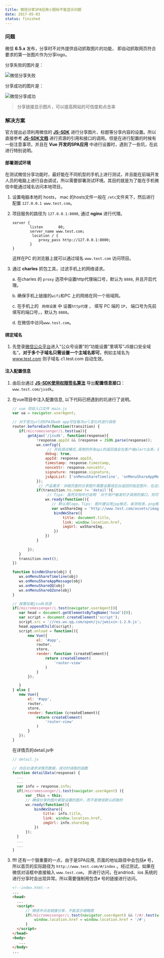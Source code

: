 ```yaml
---
title: 微信分享SPA应用小图标不能显示问题
date: 2017-05-03
status: finished
---
```


### 问题

微信 **6.5.x** 发布，分享时不对外提供自动抓取图片的功能， 即自动抓取网页符合要求的第一张图片作为分享logo。

分享失败的图片是：

![微信分享失败][微信分享失败]

分享成功的图片是：

![微信分享成功][微信分享成功]



> 分享链接显示图片，可以提高网站的可信度和点击率  



### 解决方案

官方提出必须利用微信的 **[JS-SDK][JS-SDK]** 进行分享图片、标题等分享内容的设置。所以直接参考 **[JS-SDK文档][JS-SDK]**  进行资源的引用和接口的调用。但是在进行配置的时候有一些注意事项，并且在  **Vue 开发的SPA应用**  中进行设置时，遇到了一些坑，在此进行特别说明。



#### 部署测试环境

在测试微信分享功能时，最好能在不同机型的手机上进行测试，并且能在前端开发人员的电脑上进行自由调试，所以需要部署测试环境。其目的就是为了能在手机微信中能通过域名访问本地项目。

1. 设置电脑本地的 hosts， mac 的hosts文件一般在 `/etc`文件夹下，然后进行配置 `127.0.0.1 www.test.com`。

2. 项目服务的路径为 `127.0.0.1:8000`, 通过 **nginx** 进行代理。

   ```nginx
   server {
           listen       80;
           server_name www.test.com;
     		location / {
               proxy_pass http://127.0.0.1:8000;
           }
   }
   ```

   这样在PC 的浏览器上就可以通过域名 `www.test.com` 访问项目。

3. 通过 **charles** 抓包工具，过滤手机上的网络请求。

   a. 在charles 的 `proxy` 选项中设置http代理端口号，默认为 `8888`, 并且开启代理。

   b. 确保手机上链接的`wifi`和PC 上的网络在同一个局域网。

   c. 在手机上的 ` 网络设置` 中 设置`http代理` ， 填写 PC 端的 `IP`， 端口号为先前填写的端口号，，默认为 `8888`。

   d. 在微信中访问`www.test.com`。



#### 绑定域名

1. 先登录[微信公众平台](http://mp.weixin.qq.com/)进入“公众号设置”的“功能设置”里填写“JS接口安全域名”。**对于多个子域名只需设置一个主域名即可**，例如主域名为 www.test.com 则子域名 c1.test.com 自动生效。

#### 注入配置信息

1. 由后台通过 **[JS-SDK使用权限签名算法](JS-SDK)** 导出**配置信息接口**： `www.test.com/jssdk`。

2. 在vue项目中注入配置信息, 以下代码已把遇到的坑进行了说明。

    ```javascript
   // vue 项目入口文件 main.js
   var ua = navigator.userAgent;

   // 对于变化url的SPA的web app可在每次url变化时进行调用
   router.beforeEach(function(transition) {
       if(/micromessenger/i.test(ua)){
           getAjax('/jssdk', function(response){
               !response.appId && (response = JSON.parse(response));
               wx.config({
                 	// 开启调试模式,调用的所有api的返回值会在客户端alert出来，若要查看传入的参数，可以在pc端打开，参数信息会通过log打出，仅在pc端时才会打印。
                   debug: true, 
                   appId: response.appId,
                   timestamp: response.timestamp,
                   nonceStr: response.nonceStr,
                   signature: response.signature,
                   jsApiList: ['onMenuShareTimeline', 'onMenuShareAppMessage', 'onMenuShareQQ', 'onMenuShareQZone']
               });
              	// 产品需求：详细页面的分享图片需要设置成后台返回的指定图片，在这里分享详细页面不设置成默认的logo
               if(transition.to.name != 'detail'){
                 	// Tips: 虽然文档中已说明 `对于用户触发时才调用的接口，则可以直接调用，不需要放在ready函数中`。 但是经过测试，分享的事件绑定还是需要在wx.ready 方法中，确保分享的图片都是设置的图片，而不是微信默认抓取的。
                   wx.ready(function(){
                      // 默认用logo。Tips: 图片建议用jpg格式，亲测有效，png格式无效。
                      var wxShareImg = 'http://www.test.com/assets/images/logo.jpg';
                       bindWxShare({
                           title: document.title,
                           link: window.location.href,
                           imgUrl: wxShareImg,
                       })
                   })
               }
               
           });
       }
       transition.next();
   })

   function bindWxShare(obj) {
       wx.onMenuShareTimeline(obj)
       wx.onMenuShareAppMessage(obj)
       wx.onMenuShareQQ(obj)
       wx.onMenuShareQZone(obj)
   }

   // 按需加载jssdk资源
   if(/micromessenger/i.test(navigator.userAgent)){
       var head = document.getElementsByTagName('head')[0];
       var script = document.createElement('script');
       script.src = '//res.wx.qq.com/open/js/jweixin-1.2.0.js';
       head.appendChild(script);
       script.onload = function(){
           new Vue({
               el: '#app',
               router,
               store,
               render: function (createElement){
                   return createElement(
                       'router-view'
                   )
               }
           });

       }
   } else {
       new Vue({
           el: '#app',
           router,
           store,
           render: function (createElement){
               return createElement(
                   'router-view'
               )
           }
       });
   }
    ```

   在详情页的detail.js中

   ```javascript
   // detail.js

   // 向后台请求详情页数据，成功时调取的函数
   function detailData(response) {
     ...
     ...
     var info = response.info;
     if(/micromessenger/i.test(navigator.userAgent) ){
         var _this = this;
         // 确保分享的图片都是设置的图片，而不是微信默认抓取的
         wx.ready(function(){
             bindWxShare({
                 title: info.title,
                 link: window.location.href,
                 imgUrl: info.shareImg
             })
         });
     }
     ...
     ...
   }
   ```



4. **!!!**  还有一个狠重要的一点，由于是SPA应用, 页面的地址路径中会包括`#` 号，所以首页的实际路径为 `http://www.test.com/#/index` 。经过测试，如果在微信对话框中直接输入 `www.test.com`， 并进行访问，在andriod、ios 系统的进行分享时会出现异常。所以需要强制用包含`#` 号的链接进行访问。

   ```html
   <!--index.html-->
   ...
   <head>
     ...
     <script>
         // 微信中点击链接分享，不能显示缩略图
         if(/micromessenger/i.test(navigator.userAgent) && !/#/.test(window.location.href)){
             window.location.href = window.location.href + '/#';
         }
     </script>
   </head>
   <body>
      ...
   </body>
   ...
   ```

   ​

[微信分享失败]: https://jasonchen1982.github.io/blog/source/wxshare/wxshare1.png	"微信分享失败"
[微信分享成功]: https://jasonchen1982.github.io/blog/source/wxshare/wxshare2.png	"微信分享成功"
[JS-SDK]: https://mp.weixin.qq.com/wiki	"JS-SDK"